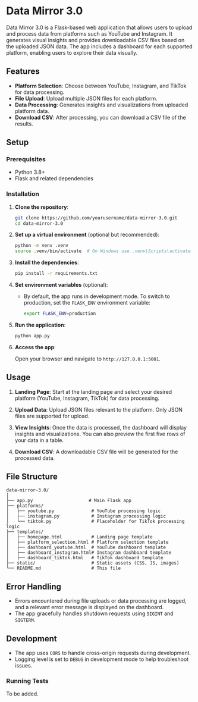 # Data Mirror 3.0

Data Mirror 3.0 is a Flask-based web application that allows users to upload and process data from platforms such as YouTube and Instagram. It generates visual insights and provides downloadable CSV files based on the uploaded JSON data. The app includes a dashboard for each supported platform, enabling users to explore their data visually.

## Features

- **Platform Selection**: Choose between YouTube, Instagram, and TikTok for data processing.
- **File Upload**: Upload multiple JSON files for each platform.
- **Data Processing**: Generates insights and visualizations from uploaded platform data.
- **Download CSV**: After processing, you can download a CSV file of the results. 

## Setup

### Prerequisites

- Python 3.8+
- Flask and related dependencies

### Installation

1. **Clone the repository**:

   ```bash
   git clone https://github.com/yourusername/data-mirror-3.0.git
   cd data-mirror-3.0
   ```

2. **Set up a virtual environment** (optional but recommended):

   ```bash
   python -m venv .venv
   source .venv/bin/activate  # On Windows use .venv\Scripts\activate
   ```

3. **Install the dependencies**:

   ```bash
   pip install -r requirements.txt
   ```

4. **Set environment variables** (optional):

   - By default, the app runs in development mode. To switch to production, set the `FLASK_ENV` environment variable:

     ```bash
     export FLASK_ENV=production
     ```

5. **Run the application**:

   ```bash
   python app.py
   ```

6. **Access the app**:

   Open your browser and navigate to `http://127.0.0.1:5001`.

## Usage

1. **Landing Page**: 
   Start at the landing page and select your desired platform (YouTube, Instagram, TikTok) for data processing.

2. **Upload Data**: 
   Upload JSON files relevant to the platform. Only JSON files are supported for upload.

3. **View Insights**: 
   Once the data is processed, the dashboard will display insights and visualizations. You can also preview the first five rows of your data in a table.

4. **Download CSV**: 
   A downloadable CSV file will be generated for the processed data.

## File Structure

```
data-mirror-3.0/
│
├── app.py                     # Main Flask app
├── platforms/
│   ├── youtube.py              # YouTube processing logic
│   ├── instagram.py            # Instagram processing logic
│   └── tiktok.py               # Placeholder for TikTok processing logic
├── templates/
│   ├── homepage.html           # Landing page template
│   ├── platform_selection.html # Platform selection template
│   ├── dashboard_youtube.html  # YouTube dashboard template
│   ├── dashboard_instagram.html# Instagram dashboard template
│   ├── dashboard_tiktok.html   # TikTok dashboard template
├── static/                     # Static assets (CSS, JS, images)
└── README.md                   # This file
```

## Error Handling

- Errors encountered during file uploads or data processing are logged, and a relevant error message is displayed on the dashboard.
- The app gracefully handles shutdown requests using `SIGINT` and `SIGTERM`.

## Development

- The app uses `CORS` to handle cross-origin requests during development.
- Logging level is set to `DEBUG` in development mode to help troubleshoot issues.

### Running Tests

To be added.
